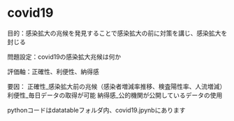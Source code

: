 # covid19

目的：感染拡大の兆候を発見することで感染拡大の前に対策を講じ、感染拡大を封じる

問題設定：covid19の感染拡大兆候は何か

評価軸：正確性、利便性、納得感

要因：
正確性_感染拡大前の兆候（感染者増減率推移、検査陽性率、人流増減）
利便性_毎日データの取得が可能
納得感_公的機関が公開しているデータの使用　　　

pythonコードはdatatableフォルダ内、covid19.jpynbにあります
